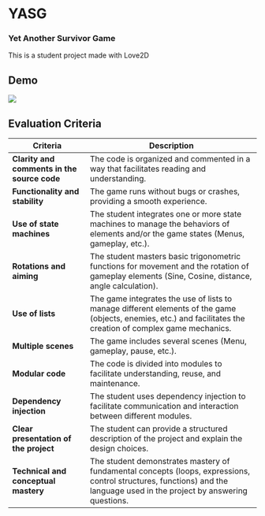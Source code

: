 # YASG
### Yet Another Survivor Game

This is a student project made with Love2D

## Demo
![](https://github.com/mconnat/picross/docs/demo.gif)



## Evaluation Criteria

| Criteria                                    | Description                                                                                                                                                               |
| ------------------------------------------- | ------------------------------------------------------------------------------------------------------------------------------------------------------------------------- |
| **Clarity and comments in the source code** | The code is organized and commented in a way that facilitates reading and understanding.                                                                                  |
| **Functionality and stability**             | The game runs without bugs or crashes, providing a smooth experience.                                                                                                     |
| **Use of state machines**                   | The student integrates one or more state machines to manage the behaviors of elements and/or the game states (Menus, gameplay, etc.).                                     |
| **Rotations and aiming**                    | The student masters basic trigonometric functions for movement and the rotation of gameplay elements (Sine, Cosine, distance, angle calculation).                         |
| **Use of lists**                            | The game integrates the use of lists to manage different elements of the game (objects, enemies, etc.) and facilitates the creation of complex game mechanics.            |
| **Multiple scenes**                         | The game includes several scenes (Menu, gameplay, pause, etc.).                                                                                                           |
| **Modular code**                            | The code is divided into modules to facilitate understanding, reuse, and maintenance.                                                                                     |
| **Dependency injection**                    | The student uses dependency injection to facilitate communication and interaction between different modules.                                                              |
| **Clear presentation of the project**       | The student can provide a structured description of the project and explain the design choices.                                                                           |
| **Technical and conceptual mastery**        | The student demonstrates mastery of fundamental concepts (loops, expressions, control structures, functions) and the language used in the project by answering questions. |
